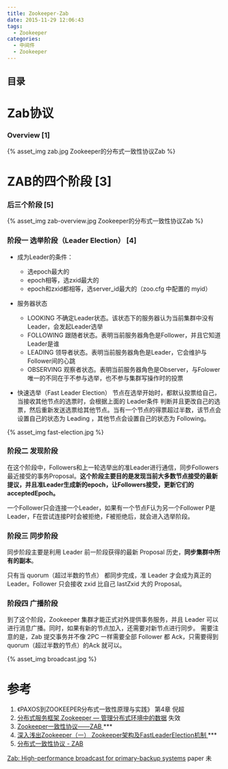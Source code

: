```yaml
---
title: Zookeeper-Zab
date: 2015-11-29 12:06:43
tags:
  - Zookeeper
categories:
  - 中间件
  - Zookeeper 
---
```


<p></p>
<!-- more -->

## 目录
<!-- toc -->

#  Zab协议
### Overview  [1]

{% asset_img  zab.jpg  Zookeeper的分布式一致性协议Zab %}

#  ZAB的四个阶段 [3]
### 后三个阶段 [5]
{% asset_img  zab-overview.jpg  Zookeeper的分布式一致性协议Zab  %}

###  阶段一   选举阶段（Leader Election） [4]
+ 成为Leader的条件：
  - 选epoch最大的
  - epoch相等，选zxid最大的
  - epoch和zxid都相等，选server_id最大的（zoo.cfg 中配置的 myid）


+ 服务器状态
  - LOOKING 不确定Leader状态。该状态下的服务器认为当前集群中没有Leader，会发起Leader选举
  - FOLLOWING 跟随者状态。表明当前服务器角色是Follower，并且它知道Leader是谁
  - LEADING 领导者状态。表明当前服务器角色是Leader，它会维护与Follower间的心跳
  - OBSERVING 观察者状态。表明当前服务器角色是Observer，与Folower唯一的不同在于不参与选举，也不参与集群写操作时的投票

+ 快速选举（Fast Leader Election）
节点在选举开始时，都默认投票给自己，当接收其他节点的选票时，会根据上面的 Leader条件 判断并且更改自己的选票，然后重新发送选票给其他节点。当有一个节点的得票超过半数，该节点会设置自己的状态为 Leading ，其他节点会设置自己的状态为 Following。

{%  asset_img  fast-election.jpg  %}

### 阶段二   发现阶段
在这个阶段中，Followers和上一轮选举出的准Leader进行通信，同步Followers最近接受的事务Proposal。**这个阶段主要目的是发现当前大多数节点接受的最新提议，并且准Leader生成新的epoch，让Followers接受，更新它们的acceptedEpoch。**

一个Follower只会连接一个Leader，如果有一个节点F认为另一个Follower P是Leader，F在尝试连接P时会被拒绝，F被拒绝后，就会进入选举阶段。

###  阶段三   同步阶段
同步阶段主要是利用 Leader 前一阶段获得的最新 Proposal 历史，**同步集群中所有的副本**。

只有当 quorum（超过半数的节点） 都同步完成，准 Leader 才会成为真正的 Leader。Follower 只会接收 zxid 比自己 lastZxid 大的 Proposal。

###  阶段四   广播阶段
到了这个阶段，Zookeeper 集群才能正式对外提供事务服务，并且 Leader 可以进行消息广播。同时，如果有新的节点加入，还需要对新节点进行同步。
需要注意的是，Zab 提交事务并不像 2PC 一样需要全部 Follower 都 Ack，只需要得到 quorum（超过半数的节点）的Ack 就可以。

{% asset_img  broadcast.jpg  %}

###  



# 参考

1. 《PAXOS到ZOOKEEPER分布式一致性原理与实践》 第4章 倪超
2. [分布式服务框架 Zookeeper — 管理分布式环境中的数据](https://www.ibm.com/developerworks/cn/opensource/os-cn-zookeeper/) 失效
3. [Zookeeper一致性协议——ZAB ](https://www.cnblogs.com/Jacian/p/14212401.html)   *** 
4. [深入浅出Zookeeper（一） Zookeeper架构及FastLeaderElection机制 ](http://www.jasongj.com/zookeeper/fastleaderelection/) *** 
5. [分布式一致性协议 - ZAB](https://cloud.tencent.com/developer/article/1729207)

[Zab: High-performance broadcast for primary-backup systems](https://www.semanticscholar.org/paper/Zab%3A-High-performance-broadcast-for-primary-backup-Junqueira-Reed/b02c6b00bd5dbdbd951fddb00b906c82fa80f0b3)  paper 未